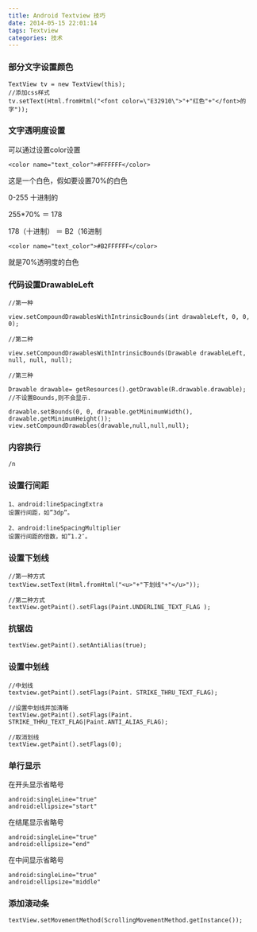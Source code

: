 ```yaml
---
title: Android Textview 技巧
date: 2014-05-15 22:01:14
tags: Textview
categories: 技术
---
```



### 部分文字设置颜色

    TextView tv = new TextView(this);
    //添加css样式
    tv.setText(Html.fromHtml("<font color=\"E32910\">"+"红色"+"</font>的字"));

<!--more-->

### 文字透明度设置

可以通过设置color设置

    <color name="text_color">#FFFFFF</color>



这是一个白色，假如要设置70%的白色

0-255 十进制的

255*70% ＝ 178

178（十进制） ＝ B2（16进制

    <color name="text_color">#B2FFFFFF</color>

就是70%透明度的白色

### 代码设置DrawableLeft

    //第一种

    view.setCompoundDrawablesWithIntrinsicBounds(int drawableLeft, 0, 0, 0);

    //第二种

    view.setCompoundDrawablesWithIntrinsicBounds(Drawable drawableLeft, null, null, null);

    //第三种

    Drawable drawable= getResources().getDrawable(R.drawable.drawable);  
    //不设置Bounds,则不会显示.  

    drawable.setBounds(0, 0, drawable.getMinimumWidth(), drawable.getMinimumHeight());  
    view.setCompoundDrawables(drawable,null,null,null);  

### 内容换行

    /n

### 设置行间距

    1、android:lineSpacingExtra
    设置行间距，如”3dp”。

    2、android:lineSpacingMultiplier
    设置行间距的倍数，如”1.2″。

### 设置下划线

    //第一种方式
    textView.setText(Html.fromHtml("<u>"+"下划线"+"</u>"));

    //第二种方式
    textView.getPaint().setFlags(Paint.UNDERLINE_TEXT_FLAG );


### 抗锯齿

    textView.getPaint().setAntiAlias(true);



### 设置中划线

    //中划线
    textview.getPaint().setFlags(Paint. STRIKE_THRU_TEXT_FLAG);

    //设置中划线并加清晰
    textView.getPaint().setFlags(Paint. STRIKE_THRU_TEXT_FLAG|Paint.ANTI_ALIAS_FLAG);

    //取消划线
    textView.getPaint().setFlags(0);



### 单行显示

在开头显示省略号

    android:singleLine="true"  
    android:ellipsize="start"



在结尾显示省略号

    android:singleLine="true"  
    android:ellipsize="end"

在中间显示省略号

    android:singleLine="true"  
    android:ellipsize="middle"


### 添加滚动条

    textView.setMovementMethod(ScrollingMovementMethod.getInstance());
